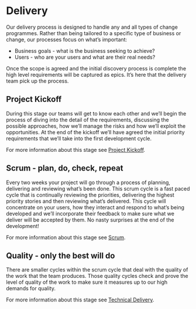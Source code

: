 # Delivery

Our delivery process is designed to handle any and all types of change programmes. Rather than being tailored to a specific type of business or change, our processes focus on what’s important:

* Business goals - what is the business seeking to achieve?
* Users - who are your users and what are their real needs?

Once the scope is agreed and the initial discovery process is complete the high level requirements will be captured as epics. It’s here that the delivery team pick up the process.

## Project Kickoff

During this stage our teams will get to know each other and we’ll begin the process of diving into the detail of the requirements, discussing the possible approaches, how we’ll manage the risks and how we’ll exploit the opportunities. At the end of the kickoff we’ll have agreed the initial priority requirements that we’ll take into the first development cycle.

For more information about this stage see [Project Kickoff](/delivery_recipe/Delivery/kick_starting_a_project.md).

## Scrum - plan, do, check, repeat

Every two weeks your project will go through a process of planning, delivering and reviewing what’s been done. This scrum cycle is a fast paced cycle that is continually reviewing the priorities, delivering the highest priority stories and then reviewing what’s delivered. This cycle will concentrate on your users, how they interact and respond to what’s being developed and we’ll incorporate their feedback to make sure what we deliver will be accepted by them. No nasty surprises at the end of the development!

For more information about this stage see [Scrum](delivery_recipe/scrum.md).

## Quality - only the best will do

There are smaller cycles within the scrum cycle that deal with the quality of the work that the team produces. Those quality cycles check and prove the level of quality of the work to make sure it measures up to our high demands for quality.

For more information about this stage see [Technical Delivery](delivery_recipe/technical-delivery/README.md).
